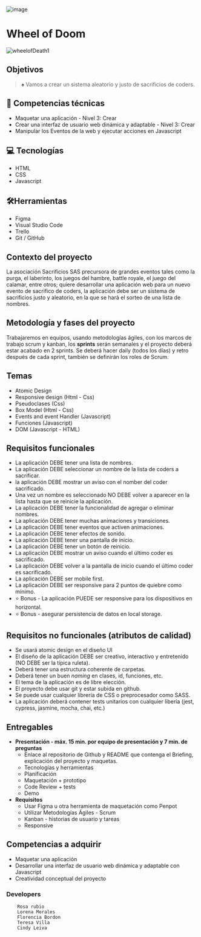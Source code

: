 ![image](https://github.com/florienborg/wheel-of-doom/assets/131755081/423d1cc8-b9c4-4e98-8afc-1a1bbfa6b0e1)
# Wheel of Doom
![wheelofDeath1](https://github.com/florienborg/wheel-of-doom/assets/131755081/29358bc2-5eab-4c27-b9d4-cc1cb3209a6d)

## Objetivos

> ♠️ Vamos a crear un sistema aleatorio y justo de sacrificios de coders.
> 

## 📓 Competencias técnicas

- Maquetar una aplicación - Nivel 3: Crear
- Crear una interfaz de usuario web dinámica y adaptable - Nivel 3: Crear
- Manipular los Eventos de la web y ejecutar acciones en Javascript

## 💻 Tecnologías

- HTML
- CSS
- Javascript

## 🛠Herramientas

- Figma
- Visual Studio Code
- Trello
- Git / GitHub

## Contexto del proyecto

La asociación Sacrificios SAS precursora de grandes eventos tales como la purga, el laberinto, los juegos del hambre, battle royale, el juego del calamar, entre otros; quiere desarrollar una aplicación web para un nuevo evento de sacrifico de coders, la aplicación debe ser un sistema de sacrificios justo y aleatorio, en la que se hará el sorteo de una lista de nombres. 

## Metodología y fases del proyecto

Trabajaremos en equipos, usando metodologías ágiles, con los marcos de trabajo scrum y kanban, los **sprints** serán semanales y el proyecto deberá estar acabado en 2 sprints. Se deberá hacer daily (todos los días) y retro después de cada sprint, también se definirán los roles de Scrum.

## Temas

- Atomic Design
- Responsive design  (Html - Css)
- Pseudoclases  (Css)
- Box Model (Html - Css)
- Events and event Handler (Javascript)
- Funciones (Javascript)
- DOM (Javascript - HTML)

## Requisitos funcionales

- La aplicación DEBE tener una lista de nombres.
- La aplicación DEBE seleccionar un nombre de la lista de coders a sacrificar.
- la aplicación DEBE mostrar un aviso con el nomber del coder sacrificado.
- Una vez un nombre es seleccionado NO DEBE volver a aparecer en la lista hasta que se reinicie la aplicación.
- La aplicación DEBE tener la funcionalidad de agregar o eliminar nombres.
- La aplicación DEBE tener muchas animaciones y transiciones.
- La aplicación DEBE tener eventos que activen animaciones.
- La aplicación DEBE tener efectos de sonido.
- La aplicación DEBE tener una pantalla de inicio.
- La aplicación DEBE tener un botón de reinicio.
- La aplicación DEBE mostrar un aviso cuando el último coder es sacrificado.
- La aplicación DEBE volver a la pantalla de inicio cuando el último coder es sacrificado.
- La aplicación DEBE ser mobile first.
- La aplicación DEBE ser responsive para 2 puntos de quiebre como mínimo.
- ⭐ Bonus - La aplicación PUEDE ser responsive para los dispositivos en horizontal.
- ⭐ Bonus - asegurar persistencia de datos en local storage.

## Requisitos no funcionales (atributos de calidad)

- Se usará atomic design en el diseño UI
- El diseño de la aplicación DEBE ser creativo, interactivo y entretenido (NO DEBE ser la típica ruleta).
- Deberá tener una estructura coherente de carpetas.
- Deberá tener un buen *naming* en clases, id, funciones, etc.
- El tema de la aplicación es de libre elección.
- El proyecto debe usar git y estar subida en github.
- Se puede usar cualquier librería de CSS o preprocesador como SASS.
- La aplicación deberá contener tests unitarios con cualquier libería (jest, cypress, jasmine, mocha, chai, etc.)

## Entregables

- **Presentación - máx. 15 min. por equipo de presentación y 7 min. de preguntas**
    - Enlace al repositorio de Github y README que contenga el Briefing, explicación del proyecto y maquetas.
    - Tecnologías y herramientas
    - Planificación
    - Maquetación + prototipo
    - Code Review + tests
    - Demo
- **Requisitos**
    - Usar Figma u otra herramienta de maquetación como Penpot
    - Utilizar Metodologías Ágiles - Scrum
    - Kanban - historias de usuario y tareas
    - Responsive

## Competencias a adquirir

- Maquetar una aplicación
- Desarrollar una interfaz de usuario web dinámica y adaptable con Javascript
- Creatividad conceptual del proyecto


### Developers

        Rosa rubio
        Lorena Morales
        Florencia Bordon
        Teresa Villa
        Cindy Leiva
